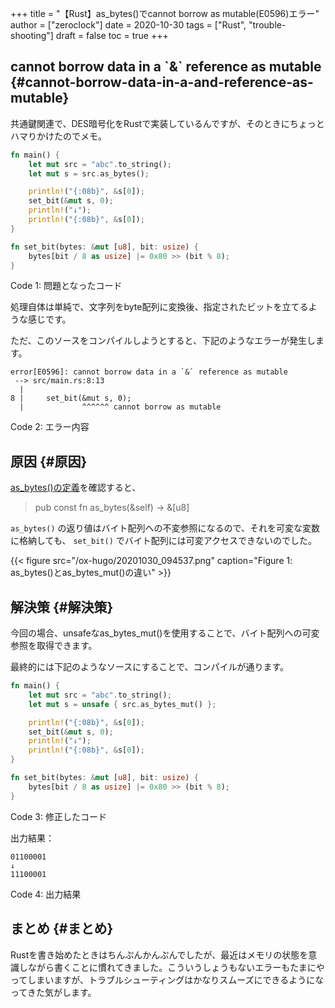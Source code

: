 +++
title = "【Rust】as_bytes()でcannot borrow as mutable(E0596)エラー"
author = ["zeroclock"]
date = 2020-10-30
tags = ["Rust", "trouble-shooting"]
draft = false
toc = true
+++

## cannot borrow data in a \`&\` reference as mutable {#cannot-borrow-data-in-a-and-reference-as-mutable}

共通鍵関連で、DES暗号化をRustで実装しているんですが、そのときにちょっとハマりかけたのでメモ。
<!--more-->

```rust
fn main() {
    let mut src = "abc".to_string();
    let mut s = src.as_bytes();

    println!("{:08b}", &s[0]);
    set_bit(&mut s, 0);
    println!("↓");
    println!("{:08b}", &s[0]);
}

fn set_bit(bytes: &mut [u8], bit: usize) {
    bytes[bit / 8 as usize] |= 0x80 >> (bit % 8);
}
```

<div class="src-block-caption">
  <span class="src-block-number">Code 1</span>:
  問題となったコード
</div>

処理自体は単純で、文字列をbyte配列に変換後、指定されたビットを立てるような感じです。

ただ、このソースをコンパイルしようとすると、下記のようなエラーが発生します。

```nil
error[E0596]: cannot borrow data in a `&` reference as mutable
 --> src/main.rs:8:13
  |
8 |     set_bit(&mut s, 0);
  |             ^^^^^^ cannot borrow as mutable
```

<div class="src-block-caption">
  <span class="src-block-number">Code 2</span>:
  エラー内容
</div>


## 原因 {#原因}

[as\_bytes()の定義](https://moshg.github.io/rust-std-ja/std/primitive.str.html#method.as%5Fbytes)を確認すると、

> pub const fn as\_bytes(&self) -> &[u8]

`as_bytes()` の返り値はバイト配列への不変参照になるので、それを可変な変数に格納しても、 `set_bit()` でバイト配列には可変アクセスできないのでした。

{{< figure src="/ox-hugo/20201030_094537.png" caption="Figure 1: as\_bytes()とas\_bytes\_mut()の違い" >}}


## 解決策 {#解決策}

今回の場合、unsafeなas\_bytes\_mut()を使用することで、バイト配列への可変参照を取得できます。

最終的には下記のようなソースにすることで、コンパイルが通ります。

```rust
fn main() {
    let mut src = "abc".to_string();
    let mut s = unsafe { src.as_bytes_mut() };

    println!("{:08b}", &s[0]);
    set_bit(&mut s, 0);
    println!("↓");
    println!("{:08b}", &s[0]);
}

fn set_bit(bytes: &mut [u8], bit: usize) {
    bytes[bit / 8 as usize] |= 0x80 >> (bit % 8);
}
```

<div class="src-block-caption">
  <span class="src-block-number">Code 3</span>:
  修正したコード
</div>

出力結果：

```nil
01100001
↓
11100001
```

<div class="src-block-caption">
  <span class="src-block-number">Code 4</span>:
  出力結果
</div>


## まとめ {#まとめ}

Rustを書き始めたときはちんぷんかんぷんでしたが、最近はメモリの状態を意識しながら書くことに慣れてきました。こういうしょうもないエラーもたまにやってしまいますが、トラブルシューティングはかなりスムーズにできるようになってきた気がします。

